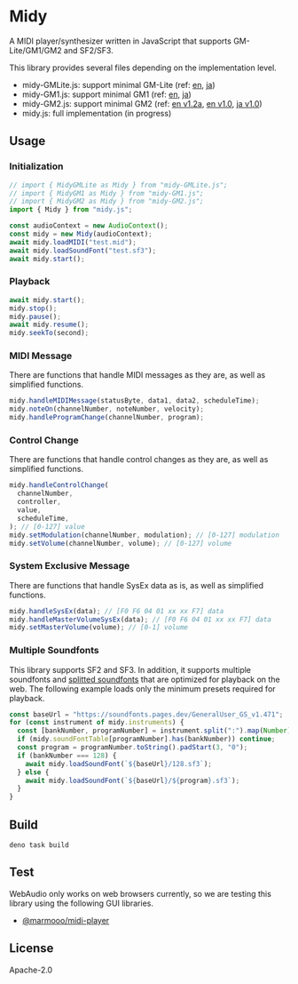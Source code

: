 # Midy

A MIDI player/synthesizer written in JavaScript that supports GM-Lite/GM1/GM2
and SF2/SF3.

This library provides several files depending on the implementation level.

- midy-GMLite.js: support minimal GM-Lite (ref:
  [en](https://amei.or.jp/midistandardcommittee/Recommended_Practice/e/gml-v1.pdf),
  [ja](https://amei.or.jp/midistandardcommittee/Recommended_Practice/General_MIDI_Lite_v1.0_japanese.pdf))
- midy-GM1.js: support minimal GM1 (ref:
  [en](https://archive.org/details/complete_midi_96-1-3/page/n1/mode/2up),
  [ja](https://amei.or.jp/midistandardcommittee/MIDI1.0.pdf))
- midy-GM2.js: support minimal GM2 (ref:
  [en v1.2a](https://amei.or.jp/midistandardcommittee/Recommended_Practice/e/GM2-v12a.pdf),
  [en v1.0](https://amei.or.jp/midistandardcommittee/Recommended_Practice/e/rp24(e).pdf),
  [ja v1.0](https://amei.or.jp/midistandardcommittee/Recommended_Practice/GM2_japanese.pdf))
- midy.js: full implementation (in progress)

## Usage

### Initialization

```js
// import { MidyGMLite as Midy } from "midy-GMLite.js";
// import { MidyGM1 as Midy } from "midy-GM1.js";
// import { MidyGM2 as Midy } from "midy-GM2.js";
import { Midy } from "midy.js";

const audioContext = new AudioContext();
const midy = new Midy(audioContext);
await midy.loadMIDI("test.mid");
await midy.loadSoundFont("test.sf3");
await midy.start();
```

### Playback

```js
await midy.start();
midy.stop();
midy.pause();
await midy.resume();
midy.seekTo(second);
```

### MIDI Message

There are functions that handle MIDI messages as they are, as well as simplified
functions.

```js
midy.handleMIDIMessage(statusByte, data1, data2, scheduleTime);
midy.noteOn(channelNumber, noteNumber, velocity);
midy.handleProgramChange(channelNumber, program);
```

### Control Change

There are functions that handle control changes as they are, as well as
simplified functions.

```js
midy.handleControlChange(
  channelNumber,
  controller,
  value,
  scheduleTime,
); // [0-127] value
midy.setModulation(channelNumber, modulation); // [0-127] modulation
midy.setVolume(channelNumber, volume); // [0-127] volume
```

### System Exclusive Message

There are functions that handle SysEx data as is, as well as simplified
functions.

```js
midy.handleSysEx(data); // [F0 F6 04 01 xx xx F7] data
midy.handleMasterVolumeSysEx(data); // [F0 F6 04 01 xx xx F7] data
midy.setMasterVolume(volume); // [0-1] volume
```

### Multiple Soundfonts

This library supports SF2 and SF3. In addition, it supports multiple soundfonts
and [splitted soundfonts](https://github.com/marmooo/free-soundfonts) that are
optimized for playback on the web. The following example loads only the minimum
presets required for playback.

```js
const baseUrl = "https://soundfonts.pages.dev/GeneralUser_GS_v1.471";
for (const instrument of midy.instruments) {
  const [bankNumber, programNumber] = instrument.split(":").map(Number);
  if (midy.soundFontTable[programNumber].has(bankNumber)) continue;
  const program = programNumber.toString().padStart(3, "0");
  if (bankNumber === 128) {
    await midy.loadSoundFont(`${baseUrl}/128.sf3`);
  } else {
    await midy.loadSoundFont(`${baseUrl}/${program}.sf3`);
  }
}
```

## Build

```
deno task build
```

## Test

WebAudio only works on web browsers currently, so we are testing this library
using the following GUI libraries.

- [@marmooo/midi-player](https://github.com/marmooo/midi-player)

## License

Apache-2.0
